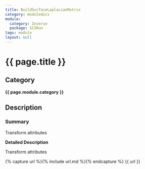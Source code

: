 ```yaml
---
title: BuildSurfaceLaplacianMatrix
category: moduledocs
module:
  category: Inverse
  package: SCIRun
tags: module
layout: null
---
```


# {{ page.title }}

## Category

**{{ page.module.category }}**

## Description

### Summary

Transform attributes

**Detailed Description**

Transform attributes

{% capture url %}{% include url.md %}{% endcapture %}
{{ url }}
